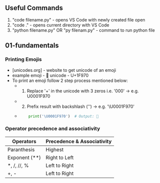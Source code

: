 ## Useful Commands

1. "code filename.py" - opens VS Code with newly created file open
2. "code ." - opens current directory with VS Code
3. "python filename.py" OR "py filenam.py" - command to run python file


## 01-fundamentals

### Printing Emojis

- [unicodes.org] - website to get unicode of an emoji
- example emoji - 🥰 unicode - U+1F970
- To print an emoji follow 2 step process mentioned below:
  - 1. Replace '+' in the unicode with 3 zeros i.e. '000' -> e.g. U0001F970
  - 2. Prefix result with backshlash ('\') -> e.g. '\U0001F970'
  - ```py 
        print('\U0001F970')  # Output: 🥰
    ```


### Operator precedence and associativity

|Operators|Precedence & Associativity |
|--|--|
|Paranthesis|Highest|
|Exponent (**)|Right to Left|
|*, /, //, %|Left to Right|
|+, -|Left to Right|
